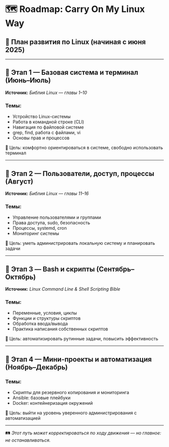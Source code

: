 # 🗺️ Roadmap: Carry On My Linux Way

## 📅 План развития по Linux (начиная с июня 2025)

---

## 🧱 Этап 1 — Базовая система и терминал (Июнь–Июль)
**Источник:** *Библия Linux — главы 1–10*

### Темы:
- Устройство Linux-системы
- Работа в командной строке (CLI)
- Навигация по файловой системе
- grep, find, работа с файлами, vi
- Основы прав и процессов

📌 Цель: комфортно ориентироваться в системе, свободно использовать терминал

---

## 🧱 Этап 2 — Пользователи, доступ, процессы (Август)
**Источник:** *Библия Linux — главы 11–16*

### Темы:
- Управление пользователями и группами
- Права доступа, sudo, безопасность
- Процессы, systemd, cron
- Мониторинг системы

📌 Цель: уметь администрировать локальную систему и планировать задачи

---

## 🧱 Этап 3 — Bash и скрипты (Сентябрь–Октябрь)
**Источник:** *Linux Command Line & Shell Scripting Bible*

### Темы:
- Переменные, условия, циклы
- Функции и структуры скриптов
- Обработка ввода/вывода
- Практика написания собственных скриптов

📌 Цель: автоматизировать рутинные задачи, повысить эффективность

---

## 🎯 Этап 4 — Мини-проекты и автоматизация (Ноябрь–Декабрь)
### Темы:
- Скрипты для резервного копирования и мониторинга
- Ansible: базовые плейбуки
- Docker: контейнеризация окружений

📌 Цель: выйти на уровень уверенного администрирования с автоматизацией

---

🛤️ _Этот путь может корректироваться по ходу движения — но главное: не останавливаться._  
